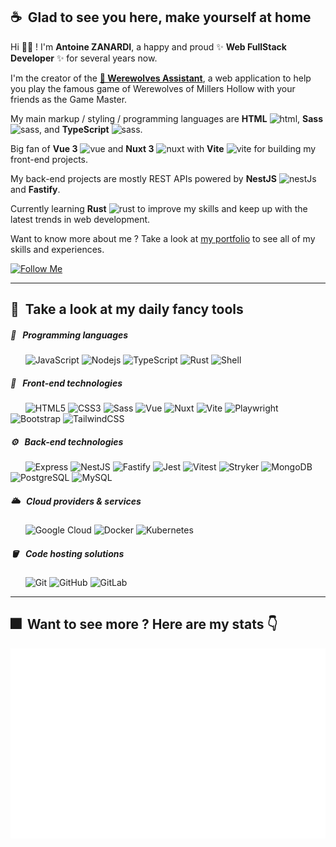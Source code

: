 ## ☕️&nbsp;&nbsp;Glad to see you here, make yourself at home

Hi 👋🏼 ! I'm **Antoine ZANARDI**, a happy and proud ✨ **Web FullStack Developer** ✨ for several years now. 

I'm the creator of the **[🐺 Werewolves Assistant](https://werewolves-assistant.com)**, a web application to help you play the famous game of Werewolves of Millers Hollow with your friends as the Game Master.

My main markup / styling / programming languages are **HTML** <img src="https://upload.wikimedia.org/wikipedia/commons/thumb/6/61/HTML5_logo_and_wordmark.svg/640px-HTML5_logo_and_wordmark.svg.png" alt="html" width=15 height=auto/>, **Sass** <img src="https://upload.wikimedia.org/wikipedia/commons/thumb/9/96/Sass_Logo_Color.svg/2560px-Sass_Logo_Color.svg.png" alt="sass" width=15 height=auto/>, and **TypeScript** <img src="https://upload.wikimedia.org/wikipedia/commons/thumb/4/4c/Typescript_logo_2020.svg/1200px-Typescript_logo_2020.svg.png" alt="sass" width=15 height=auto/>.

Big fan of **Vue 3** <img src="https://upload.wikimedia.org/wikipedia/commons/thumb/9/95/Vue.js_Logo_2.svg/2367px-Vue.js_Logo_2.svg.png" alt="vue" width=15 height=auto/> and **Nuxt 3** <img src="https://upload.wikimedia.org/wikipedia/commons/thumb/a/ae/Nuxt_logo.svg/2560px-Nuxt_logo.svg.png" alt="nuxt" width=15 height=auto/> with **Vite** <img src="https://upload.wikimedia.org/wikipedia/commons/thumb/f/f1/Vitejs-logo.svg/1039px-Vitejs-logo.svg.png" alt="vite" width=15 height=auto/> for building my front-end projects. 

My back-end projects are mostly REST APIs powered by  **NestJS** <img src="https://docs.nestjs.com/assets/logo-small.svg" alt="nestJs" width=15 height=auto/> and **Fastify**.

Currently learning **Rust** <img src="https://www.rust-lang.org/logos/rust-logo-64x64.png" alt="rust" width=15 height=auto/> to improve my skills and keep up with the latest trends in web development.

Want to know more about me ? Take a look at <a href="https://antoinezanardi.fr" target="_blank">my portfolio</a> to see all of my skills and experiences.

[![Follow Me](https://img.shields.io/github/followers/antoinezanardi?label=Follow%20me%20on%20the%20left%20column%20%20👈&style=social)](#)

---

## 🌟&nbsp;&nbsp;Take a look at my daily fancy tools
  
##### 🔧&nbsp;&nbsp;&nbsp;Programming languages

&nbsp;&nbsp;&nbsp;&nbsp;&nbsp;&nbsp;![JavaScript](https://img.shields.io/badge/-JavaScript-black?style=flat-square&logo=javascript)
![Nodejs](https://img.shields.io/badge/-Nodejs-black?style=flat-square&logo=Node.js)
![TypeScript](https://img.shields.io/badge/-TypeScript-black?style=flat-square&logo=typescript)
![Rust](https://img.shields.io/badge/-Rust-black?style=flat-square&logo=rust)
![Shell](https://img.shields.io/badge/-Shell-black?style=flat-square&logo=gnu-bash)
  
##### 🎨&nbsp;&nbsp;&nbsp;Front-end technologies

&nbsp;&nbsp;&nbsp;&nbsp;&nbsp;&nbsp;![HTML5](https://img.shields.io/badge/-HTML5-black?style=flat-square&logo=html5)
![CSS3](https://img.shields.io/badge/-CSS3-black?style=flat-square&logo=css)
![Sass](https://img.shields.io/badge/-Sass-black?style=flat-square&logo=sass)
![Vue](https://img.shields.io/badge/-Vue3-black?style=flat-square&logo=vue.js)
![Nuxt](https://img.shields.io/badge/-Nuxt3-black?style=flat-square&logo=nuxt)
![Vite](https://img.shields.io/badge/-Vite-black?style=flat-square&logo=vite)
![Playwright](https://img.shields.io/badge/-Playwright-black?style=flat-square&logo=paddle)
![Bootstrap](https://img.shields.io/badge/-Bootstrap-black?style=flat-square&logo=bootstrap)
![TailwindCSS](https://img.shields.io/badge/-TailwindCSS-black?style=flat-square&logo=tailwindcss)

##### ⚙️&nbsp;&nbsp;&nbsp;Back-end technologies

&nbsp;&nbsp;&nbsp;&nbsp;&nbsp;&nbsp;![Express](https://img.shields.io/badge/-Express-black?style=flat-square&logo=express)
![NestJS](https://img.shields.io/badge/-NestJS-black?style=flat-square&logo=nestjs&logoColor=red)
![Fastify](https://img.shields.io/badge/-Fastify-black?style=flat-square&logo=fastify)
![Jest](https://img.shields.io/badge/-Jest-black?style=flat-square&logo=jest)
![Vitest](https://img.shields.io/badge/-Vitest-black?style=flat-square&logo=vitest)
![Stryker](https://img.shields.io/badge/-Stryker-black?style=flat-square&logo=stryker)
![MongoDB](https://img.shields.io/badge/-MongoDB-black?style=flat-square&logo=mongodb)
![PostgreSQL](https://img.shields.io/badge/-PostgreSQL-black?style=flat-square&logo=postgresql)
![MySQL](https://img.shields.io/badge/-MySQL-black?style=flat-square&logo=mysql)

##### 🌥️&nbsp;&nbsp;&nbsp;Cloud providers & services

&nbsp;&nbsp;&nbsp;&nbsp;&nbsp;&nbsp;![Google Cloud](https://img.shields.io/badge/Google%20Cloud-black?style=flat-square&logo=google-cloud)
![Docker](https://img.shields.io/badge/-Docker-black?style=flat-square&logo=docker)
![Kubernetes](https://img.shields.io/badge/-Kubernetes-black?style=flat-square&logo=kubernetes)

##### 🪣&nbsp;&nbsp;&nbsp;Code hosting solutions

&nbsp;&nbsp;&nbsp;&nbsp;&nbsp;&nbsp;![Git](https://img.shields.io/badge/-Git-black?style=flat-square&logo=git)
![GitHub](https://img.shields.io/badge/-GitHub-black?style=flat-square&logo=github)
![GitLab](https://img.shields.io/badge/-GitLab-black?style=flat-square&logo=gitlab)

---

## 🎆&nbsp;&nbsp;Want to see more ? Here are my stats 👇

![Metrics](/github-metrics.svg)
